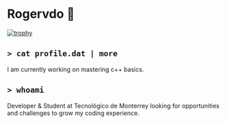 # Rogervdo 👋

[![trophy](https://github-profile-trophy.vercel.app/?username=rogervdo&theme=onedark)](https://github.com/ryo-ma/github-profile-trophy)

`> cat profile.dat | more`
---
I am currently working on mastering c++ basics.

`> whoami`
---
Developer & Student at Tecnológico de Monterrey looking for opportunities and challenges to grow my coding experience.
